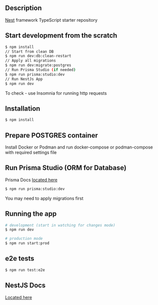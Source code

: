 ## Description

[Nest](https://github.com/nestjs/nest) framework TypeScript starter repository


## Start development from the scratch

```bash
$ npm install
// Start from clean DB
$ npm run dev:db:clean-restart
// Apply all migrations
$ npm run dev:migrate:postgres
// Run Prisma Studio (if needed)
$ npm run prisma:studio:dev
// Run NestJs App
$ npm run dev
```

To check - use Insomnia for running http requests

## Installation

```bash
$ npm install
```

## Prepare POSTGRES container

Install Docker or Podman and run docker-compose or podman-compose with required settings file


## Run Prisma Studio (ORM for Database)

Prisma Docs [located here](https://www.prisma.io/docs)

```bash
$ npm run prisma:studio:dev
```

You may need to apply migrations first


## Running the app

```bash
# development (start in watching for changes mode)
$ npm run dev

# production mode
$ npm run start:prod
```

## e2e tests

```bash
$ npm run test:e2e
```

## NestJS Docs

[Located here](https://docs.nestjs.com/)
